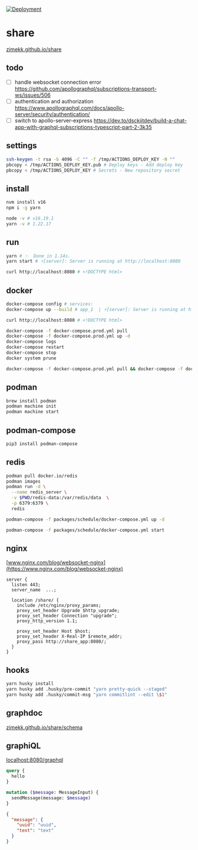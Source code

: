 [![Deployment](https://github.com/zimekk/share/actions/workflows/deploy.yml/badge.svg?branch=main)](https://github.com/zimekk/share/actions/workflows/deploy.yml)

# share

[zimekk.github.io/share](https://zimekk.github.io/share)

## todo

- [ ] handle websocket connection error
      https://github.com/apollographql/subscriptions-transport-ws/issues/506
- [ ] authentication and authorization
      https://www.apollographql.com/docs/apollo-server/security/authentication/
- [ ] switch to apollo-server-express
      https://dev.to/dsckiitdev/build-a-chat-app-with-graphql-subscriptions-typescript-part-2-3k35

## settings

```sh
ssh-keygen -t rsa -b 4096 -C "" -f /tmp/ACTIONS_DEPLOY_KEY -N ""
pbcopy < /tmp/ACTIONS_DEPLOY_KEY.pub # Deploy keys - Add deploy key
pbcopy < /tmp/ACTIONS_DEPLOY_KEY # Secrets - New repository secret
```

## install

```sh
nvm install v16
npm i -g yarn
```

```sh
node -v # v16.19.1
yarn -v # 1.22.17
```

## run

```sh
yarn # ✨  Done in 1.14s.
yarn start # ⚡️[server]: Server is running at http://localhost:8080
```

```sh
curl http://localhost:8080 # <!DOCTYPE html>
```

## docker

```sh
docker-compose config # services:
docker-compose up --build # app_1  | ⚡️[server]: Server is running at http://localhost:8080
```

```sh
curl http://localhost:8080 # <!DOCTYPE html>
```

```sh
docker-compose -f docker-compose.prod.yml pull
docker-compose -f docker-compose.prod.yml up -d
docker-compose logs
docker-compose restart
docker-compose stop
docker system prune
```

```sh
docker-compose -f docker-compose.prod.yml pull && docker-compose -f docker-compose.prod.yml up -d && docker system prune
```

## podman

```sh
brew install podman
podman machine init
podman machine start
```

## podman-compose

```sh
pip3 install podman-compose
```

## redis

```sh
podman pull docker.io/redis
podman images
podman run -d \
  --name redis_server \
  -v $PWD/redis-data:/var/redis/data  \
  -p 6379:6379 \
  redis
```

```sh
podman-compose -f packages/schedule/docker-compose.yml up -d
```

```sh
podman-compose -f packages/schedule/docker-compose.yml start
```

## nginx

[www.nginx.com/blog/websocket-nginx](https://www.nginx.com/blog/websocket-nginx)

```nginx
server {
  listen 443;
  server_name  ...;

  location /share/ {
    include /etc/nginx/proxy_params;
    proxy_set_header Upgrade $http_upgrade;
    proxy_set_header Connection "upgrade";
    proxy_http_version 1.1;

    proxy_set_header Host $host;
    proxy_set_header X-Real-IP $remote_addr;
    proxy_pass http://share_app:8080/;
  }
}
```

## hooks

```sh
yarn husky install
yarn husky add .husky/pre-commit "yarn pretty-quick --staged"
yarn husky add .husky/commit-msg "yarn commitlint --edit \$1"
```

## graphdoc

[zimekk.github.io/share/schema](https://zimekk.github.io/share/schema)

## graphiQL

[localhost:8080/graphql](http://localhost:8080/graphql)

```graphql
query {
  hello
}
```

```graphql
mutation ($message: MessageInput) {
  sendMessage(message: $message)
}
```

```json
{
  "message": {
    "uuid": "uuid",
    "text": "text"
  }
}
```
